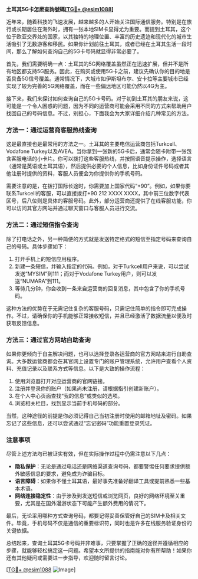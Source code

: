 **土耳其5G卡怎麽查詢號碼[[TG💪+ @esim1088](https://t.me/s/esim1088)]**

近年来，随着科技的飞速发展，越来越多的人开始关注国际通信服务。特别是在旅行或长期居住在海外时，拥有一张本地SIM卡显得尤为重要。而提到土耳其，这个位于欧亚交界处的国家，以其独特的地理位置、丰富的历史遗迹和现代化的城市生活吸引了无数游客和移民。如果你计划前往土耳其，或者已经在土耳其生活一段时间，那么了解如何查询自己的5G卡号码就显得非常必要了。

首先，我们需要明确一点：土耳其的5G网络覆盖虽然正在迅速扩展，但并不是所有地区都支持5G服务。因此，在购买或使用5G卡之前，建议先确认你的目的地是否具备5G信号覆盖。通常情况下，大城市如伊斯坦布尔、安卡拉等主要城市已经实现了较为完善的5G网络覆盖，而在一些偏远地区可能仍然以4G为主。

接下来，我们来探讨如何查询自己的5G卡号码。对于初到土耳其的朋友来说，这可能是一个令人困惑的问题，因为不同的运营商可能会采用不同的方式来帮助用户找回自己的号码信息。不过，别担心，下面我会为大家详细介绍几种常见的方法。

### 方法一：通过运营商客服热线查询

这是最直接也是最常用的方法之一。土耳其的主要电信运营商包括Turkcell、Vodafone Turkey以及AVEA。当你拿到一张新的5G卡后，通常会随卡附带一张包含客服电话的小卡片。你可以拨打这些客服热线，并按照语音提示操作，选择语言（通常是英语或土耳其语），然后提供必要的个人信息，比如身份证件号码或者其他注册时提供的资料，客服人员便会为你提供你的手机号码。

需要注意的是，在拨打国际长途时，你需要加上国家代码“+90”。例如，如果你要联系Turkcell的客服，可以直接拨打+90 212 XXXX XXXX，其中前三位数字代表区号，后八位则是具体的客服号码。此外，部分运营商还提供了在线客服功能，你可以访问其官方网站并通过聊天窗口与客服人员进行交流。

### 方法二：通过短信指令查询

除了打电话之外，另一种简便的方式就是发送特定格式的短信至指定号码来查询自己的号码。具体步骤如下：

1. 打开手机上的短信应用程序。
2. 新建一条短信，并输入指定的代码。例如，对于Turkcell用户来说，可以尝试发送“MYSIM”到111；而对于Vodafone Turkey用户，则可以发送“NUMARA”到111。
3. 等待几分钟，你会收到一条来自运营商的回复消息，其中包含了你的手机号码。

这种方法的优势在于无需记住复杂的客服号码，只需记住简单的指令即可完成操作。不过，请确保你的手机能够正常接收短信，并且已经激活了数据流量以便及时获取反馈信息。

### 方法三：通过官方网站自助查询

如果你更倾向于自主解决问题，也可以选择登录各运营商的官方网站来进行自助查询。大多数运营商都会在其官网上设置专门的账户管理系统，允许用户查看个人资料、充值记录以及联系方式等信息。以下是大致的操作流程：

1. 使用浏览器打开对应运营商的官网链接。
2. 注册并登录你的账户（如果尚未注册，请根据指引创建新账户）。
3. 在个人中心页面查找“我的信息”或类似的选项。
4. 浏览相关栏目，找到显示当前手机号码的部分。

当然，这种途径的前提是你必须记得自己当初注册时使用的邮箱地址及密码。如果忘记了这些信息，还可以尝试通过“忘记密码”功能重置登录凭证。

### 注意事项

尽管上述方法均已被证实有效，但在实际操作过程中仍需注意以下几点：

- **隐私保护**：无论是通过电话还是网络渠道查询号码，都要警惕任何要求提供额外敏感信息的要求，避免成为诈骗目标。
- **语言障碍**：如果你不懂土耳其语，最好事先准备好翻译工具或提前熟悉一些基本术语。
- **网络连接稳定性**：由于涉及到发送短信或浏览网页，良好的网络环境至关重要，尤其是在国外漫游状态下可能产生额外费用的情况下。

最后，无论采用哪种方式查询号码，都要记得妥善保管好自己的SIM卡及相关文件。毕竟，手机号码不仅是通信的重要标识符，同时也是许多在线服务验证身份的关键依据。

总结起来，查询土耳其5G卡号码并非难事，只要掌握了正确的途径并遵循相应的步骤，就能够轻松搞定这一问题。希望本文所提供的指南能对你有所帮助！如果你还有其他疑问或需要进一步指导，欢迎随时留言讨论。

[[TG💪+ @esim1088](https://t.me/s/esim1088) ![Image](https://i.postimg.cc/4NQfJmqS/Snipaste-2025-05-13-00-14-12.png)]